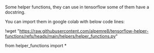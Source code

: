 Some helper functions, they can use in tensorflow some of them have a docstring. 



You can import them in google colab with below code lines:

!wget "https://raw.githubusercontent.com/alpemre8/tensorflow-helper-functions/refs/heads/main/helpers/helper_functions.py"





from helper_functions import * 

